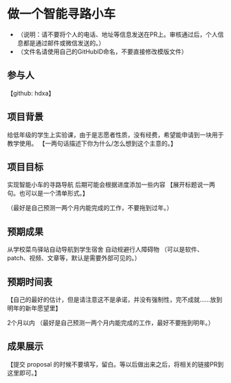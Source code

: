 # 做一个智能寻路小车

* （说明：请不要将个人的电话、地址等信息发送在PR上。审核通过后，个人信息都是通过邮件或微信发送的。）
* （文件名请使用自己的GitHubID命名，不要直接修改模版文件）

## 参与人

【github: hdxa】


## 项目背景

给低年级的学生上实验课，由于是志愿者性质，没有经费，希望能申请到一块用于教学使用。
【一两句话描述下你为什么/怎么想到这个主意的。】

## 项目目标

实现智能小车的寻路导航
后期可能会根据进度添加一些内容
【展开标题说一两句。也可以是一个清单形式。】

（最好是自己预测一两个月内能完成的工作，不要拖到过年。）

## 预期成果

从学校菜鸟驿站自动导航到学生宿舍
自动规避行人障碍物
（可以是软件、patch、视频、文章等，默认是需要外部可见的。）

## 预期时间表

【自己的最好的估计，但是请注意这不是承诺，并没有强制性，完不成就……放到明年的新年愿望里】

2个月以内
（最好是自己预测一两个月内能完成的工作，最好不要拖到明年。）

## 成果展示

【提交 proposal 的时候不要填写，留白。等以后做出来之后，将相关的链接PR到这里即可。】
